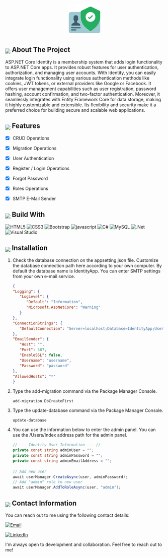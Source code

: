 <div align="center">
  <img src="img/icon.png" alt="Simple Asp .Net Core Identity Template" width="100" height="100">
</div>

## <img src="https://github.com/Anmol-Baranwal/Cool-GIFs-For-GitHub/assets/74038190/29fd6286-4e7b-4d6c-818f-c4765d5e39a9" width="25" style="margin-bottom: -5px;"> About The Project

ASP.NET Core Identity is a membership system that adds login functionality to ASP.NET Core apps. It provides robust features for user authentication, authorization, and managing user accounts. With Identity, you can easily integrate login functionality using various authentication methods like cookies, JWT tokens, or external providers like Google or Facebook. It offers user management capabilities such as user registration, password hashing, account confirmation, and two-factor authentication. Moreover, it seamlessly integrates with Entity Framework Core for data storage, making it highly customizable and extensible. Its flexibility and security make it a preferred choice for building secure and scalable web applications.


## <img src="https://user-images.githubusercontent.com/74038190/212257467-871d32b7-e401-42e8-a166-fcfd7baa4c6b.gif" width ="25" style="margin-bottom: -5px;"> Features

- [x] CRUD Operations
- [x] Migration Operations
- [x] User Authentication
- [x] Register / Login Operations
- [x] Forgot Password
- [x] Roles Operations
- [x] SMTP E-Mail Sender


## <img src="https://media2.giphy.com/media/QssGEmpkyEOhBCb7e1/giphy.gif?cid=ecf05e47a0n3gi1bfqntqmob8g9aid1oyj2wr3ds3mg700bl&rid=giphy.gif" width ="25" style="margin-bottom: -5px;"> Build With

![HTML5](https://img.shields.io/badge/html5-%23E34F26.svg?style=for-the-badge&logo=html5&logoColor=white)
![CSS3](https://img.shields.io/badge/css3-%231572B6.svg?style=for-the-badge&logo=css3&logoColor=white)
![Bootstrap](https://img.shields.io/badge/bootstrap-%238511FA.svg?style=for-the-badge&logo=bootstrap&logoColor=white)
![javascript](https://img.shields.io/badge/javascript%20-%23323330.svg?&style=for-the-badge&logo=javascript&logoColor=%23F7DF1E)
![C#](https://img.shields.io/badge/c%23-%23239120.svg?style=for-the-badge&logo=c-sharp&logoColor=white)
![MySQL](https://img.shields.io/badge/mysql-4479A1.svg?style=for-the-badge&logo=mysql&logoColor=white)
![.Net](https://img.shields.io/badge/.NET-5C2D91?style=for-the-badge&logo=.net&logoColor=white)
![Visual Studio](https://img.shields.io/badge/Visual%20Studio-5C2D91.svg?style=for-the-badge&logo=visual-studio&logoColor=white)

## <img src="https://user-images.githubusercontent.com/74038190/212257465-7ce8d493-cac5-494e-982a-5a9deb852c4b.gif" width ="25" style="margin-bottom: -5px;"> Installation

1. Check the database connection on the appsetting.json file. Customize the database connection path here according to your own computer. By default the database name is IdentityApp. You can enter SMTP settings from your own e-mail service.

   ```json
   {
   "Logging": {
      "LogLevel": {
         "Default": "Information",
         "Microsoft.AspNetCore": "Warning"
      }
   },
   "ConnectionStrings": {
      "DefaultConnection": "Server=localhost;Database=IdentityApp;User=;Password=;"
   },
   "EmailSender": {
      "Host": "",
      "Port": 587,
      "EnableSSL": false,
      "Username": "username",
      "Password": "password"
   },
   "AllowedHosts": "*"
   }
   ```
2. Type the add-migration command via the Package Manager Console.
   
   ```
   add-migration DbCreateFirst
   ```

3. Type the update-database command via the Package Manager Console.
   
   ```
   update-database
   ```
4. You can use the information below to enter the admin panel. You can use the /Users/Index address path for the admin panel.
   ```c#
   // --- Identity User Information --- //
   private const string adminUser = "";
   private const string adminPassword = "";
   private const string adminEmailAddress = "";

   // Add new user
   await userManager.CreateAsync(user, adminPassword);
   // Add "admin" role to new user
   await userManager.AddToRoleAsync(user, "admin");
   ```

## <img src="https://user-images.githubusercontent.com/74038190/235294019-40007353-6219-4ec5-b661-b3c35136dd0b.gif" width="30" style="margin-bottom: -5px;"> Contact Information

You can reach out to me using the following contact details:

[![Email](https://img.shields.io/badge/Email-hamzanasir1111.hn%40gmail.com-brightgreen)](mailto:hamzanasir1111.hn@gmail.com.com)

[![LinkedIn](https://img.shields.io/badge/LinkedIn-HamzaNasir-blue)](https://www.linkedin.com/in/hafiz-hamza-nasir-027737185/)

I'm always open to development and collaboration. Feel free to reach out to me!
